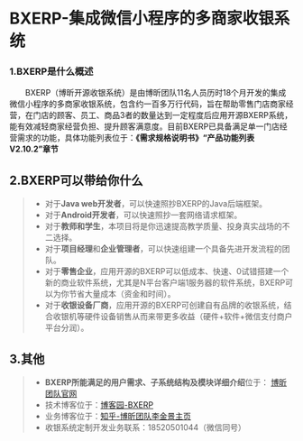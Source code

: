 # BXERP-集成微信小程序的多商家收银系统

### 1.BXERP是什么概述
　　BXERP（博昕开源收银系统）是由博昕团队11名人员历时18个月开发的集成微信小程序的多商家收银系统，包含约一百多万行代码，旨在帮助零售门店商家经营，在门店的顾客、员工、商品3者的数量达到一定程度后应用开源BXERP系统，能有效减轻商家经营负担、提升顾客满意度。目前BXERP已具备满足单一门店经营需求的功能，具体功能列表位于：**《需求规格说明书》“产品功能列表V2.10.2”章节**
## 2.BXERP可以带给你什么
> + 对于**Java web开发者**，可以快速照抄BXERP的Java后端框架。
> + 对于**Android开发者**，可以快速照抄一套网络请求框架。
> + 对于**教师和学生**，本项目将是你迅速提高教学质量、投身真实战场的不二选择。
> + 对于**项目经理**和**企业管理者**，可以快速组建一个具备先进开发流程的团队。
> + 对于**零售企业**，应用开源的BXERP可以低成本、快速、0试错搭建一个新的商业软件系统，尤其是N平台客户端1服务器的软件系统，BXERP可以为你节省大量成本（资金和时间）。
> + 对于**收银设备厂商**，应用开源的BXERP可创建自有品牌的收银系统，结合收银机等硬件设备销售从而来带更多收益（硬件+软件+微信支付商户平台分润）。

## 3.其他
> + **BXERP所能满足的用户需求、子系统结构及模块详细介绍**位于： [博昕团队官网](http://www.bxit.vip)
> + 技术博客位于：[博客园-BXERP](https://www.cnblogs.com/BXERP//categories)
> + 业务博客位于：[知乎-博昕团队李金景主页](https://www.zhihu.com/people/kim_ProSalesBox)
> + 收银系统定制开发业务联系：18520501044（微信同号）

